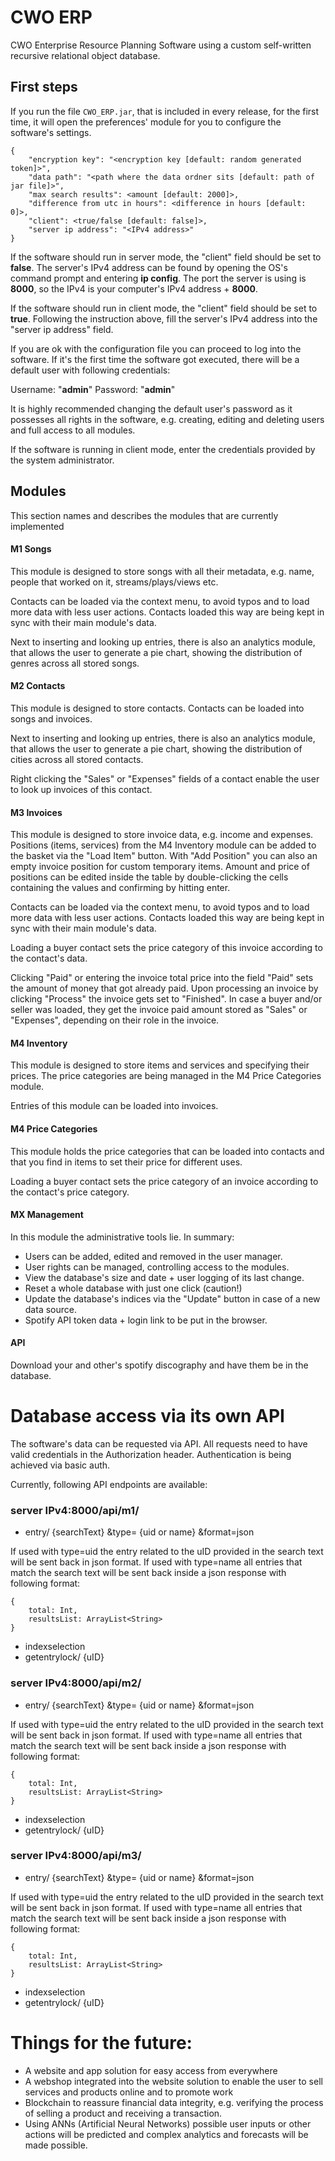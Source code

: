 # CWO ERP
CWO Enterprise Resource Planning Software using a custom self-written recursive relational object database. 

## First steps
If you run the file `CWO_ERP.jar`, that is included in every release, for the first time, 
it will open the preferences' module for you to configure the software's settings.

```
{
    "encryption key": "<encryption key [default: random generated token]>",
    "data path": "<path where the data ordner sits [default: path of jar file]>",
    "max search results": <amount [default: 2000]>,
    "difference from utc in hours": <difference in hours [default: 0]>,
    "client": <true/false [default: false]>,
    "server ip address": "<IPv4 address>"
}
```

If the software should run in server mode, the "client" field should be set to **false**.
The server's IPv4 address can be found by opening the OS's command prompt and entering **ip config**.
The port the server is using is **8000**, so the IPv4 is your computer's IPv4 address + **8000**.

If the software should run in client mode, the "client" field should be set to **true**.
Following the instruction above, fill the server's IPv4 address into the "server ip address" field.

If you are ok with the configuration file you can proceed to log into the software. 
If it's the first time the software got executed, there will be a default user with following credentials:

Username: "**admin**" Password: "**admin**"

It is highly recommended changing the default user's password as it possesses all rights in the software, 
e.g. creating, editing and deleting users and full access to all modules.

If the software is running in client mode, enter the credentials provided by the system administrator.

## Modules
This section names and describes the modules that are currently implemented

#### M1 Songs
This module is designed to store songs with all their metadata,
e.g. name, people that worked on it, streams/plays/views etc.

Contacts can be loaded via the context menu, to avoid typos and to load more data with less user actions.
Contacts loaded this way are being kept in sync with their main module's data.

Next to inserting and looking up entries, there is also an analytics module, 
that allows the user to generate a pie chart, showing the distribution of genres across all stored songs.

#### M2 Contacts
This module is designed to store contacts. Contacts can be loaded into songs and invoices.

Next to inserting and looking up entries, there is also an analytics module, 
that allows the user to generate a pie chart, showing the distribution of cities across all stored contacts.

Right clicking the "Sales" or "Expenses" fields of a contact enable the user to look up invoices of this contact.

#### M3 Invoices
This module is designed to store invoice data, e.g. income and expenses. 
Positions (items, services) from the M4 Inventory module can be added to the basket via the "Load Item" button.
With "Add Position" you can also an empty invoice position for custom temporary items.
Amount and price of positions can be edited inside the table by double-clicking the cells containing the values and confirming by hitting enter.

Contacts can be loaded via the context menu, to avoid typos and to load more data with less user actions.
Contacts loaded this way are being kept in sync with their main module's data.

Loading a buyer contact sets the price category of this invoice according to the contact's data.

Clicking "Paid" or entering the invoice total price into the field "Paid" sets the amount of money that got already paid.
Upon processing an invoice by clicking "Process" the invoice gets set to "Finished".
In case a buyer and/or seller was loaded, they get the invoice paid amount stored as "Sales" or "Expenses", depending on their role in the invoice.

#### M4 Inventory
This module is designed to store items and services and specifying their prices.
The price categories are being managed in the M4 Price Categories module.

Entries of this module can be loaded into invoices.

#### M4 Price Categories
This module holds the price categories that can be loaded into contacts and that you find in items to set their price for different uses.

Loading a buyer contact sets the price category of an invoice according to the contact's price category.

#### MX Management
In this module the administrative tools lie. In summary:

* Users can be added, edited and removed in the user manager.
* User rights can be managed, controlling access to the modules.
* View the database's size and date + user logging of its last change.
* Reset a whole database with just one click (caution!)
* Update the database's indices via the "Update" button in case of a new data source.
* Spotify API token data + login link to be put in the browser.

#### API

Download your and other's spotify discography and have them be in the database.

#
# Database access via its own API

The software's data can be requested via API. All requests need to have valid credentials in the Authorization header. 
Authentication is being achieved via basic auth.

Currently, following API endpoints are available:

### server IPv4:8000/api/m1/
* entry/ {searchText} &type= {uid or name} &format=json

If used with type=uid the entry related to the uID provided in the search text will be sent back in json format.
If used with type=name all entries that match the search text will be sent back inside a json response with following format:

```
{
    total: Int,
    resultsList: ArrayList<String>
}
```

* indexselection
* getentrylock/ {uID}

### server IPv4:8000/api/m2/
* entry/ {searchText} &type= {uid or name} &format=json

If used with type=uid the entry related to the uID provided in the search text will be sent back in json format.
If used with type=name all entries that match the search text will be sent back inside a json response with following format:

```
{
    total: Int,
    resultsList: ArrayList<String>
}
```

* indexselection
* getentrylock/ {uID}

### server IPv4:8000/api/m3/
* entry/ {searchText} &type= {uid or name} &format=json

If used with type=uid the entry related to the uID provided in the search text will be sent back in json format.
If used with type=name all entries that match the search text will be sent back inside a json response with following format:

```
{
    total: Int,
    resultsList: ArrayList<String>
}
```

* indexselection
* getentrylock/ {uID}

# Things for the future:
+ A website and app solution for easy access from everywhere
+ A webshop integrated into the website solution to enable the user to sell services and products online and to promote work
+ Blockchain to reassure financial data integrity, e.g. verifying the process of selling a product and receiving a transaction.
+ Using ANNs (Artificial Neural Networks) possible user inputs or other actions will be predicted 
and complex analytics and forecasts will be made possible.

